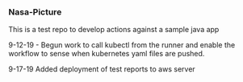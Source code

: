 ### Nasa-Picture

This is a test repo to develop actions against a sample java app

9-12-19 - Begun work to call kubectl from the runner and enable the workflow to sense when kubernetes yaml files are pushed.

9-17-19 Added deployment of test reports to aws server 
